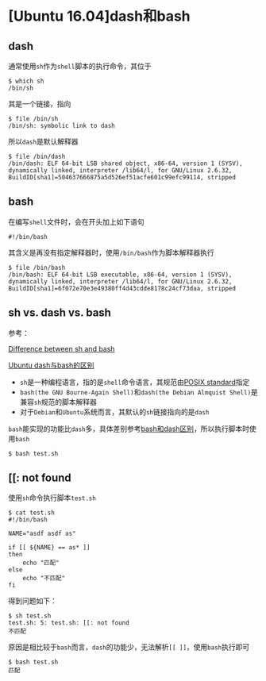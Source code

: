 
# [Ubuntu 16.04]dash和bash

## dash

通常使用`sh`作为`shell`脚本的执行命令，其位于

```
$ which sh
/bin/sh
```

其是一个链接，指向

```
$ file /bin/sh
/bin/sh: symbolic link to dash
```

所以`dash`是默认解释器

```
$ file /bin/dash
/bin/dash: ELF 64-bit LSB shared object, x86-64, version 1 (SYSV), dynamically linked, interpreter /lib64/l, for GNU/Linux 2.6.32, BuildID[sha1]=504637666875a5d526ef51acfe601c99efc99114, stripped
```

## bash

在编写`shell`文件时，会在开头加上如下语句

```
#!/bin/bash
```

其含义是再没有指定解释器时，使用`/bin/bash`作为脚本解释器执行

```
$ file /bin/bash
/bin/bash: ELF 64-bit LSB executable, x86-64, version 1 (SYSV), dynamically linked, interpreter /lib64/l, for GNU/Linux 2.6.32, BuildID[sha1]=6f072e70e3e49380ff4d43cdde8178c24cf73daa, stripped
```

## sh vs. dash vs. bash

参考：

[Difference between sh and bash](https://stackoverflow.com/questions/5725296/difference-between-sh-and-bash)

[Ubuntu dash与bash的区别](https://blog.csdn.net/hansel/article/details/9817129)

* `sh`是一种编程语言，指的是`shell`命令语言，其规范由[POSIX standard](https://pubs.opengroup.org/onlinepubs/009695399/utilities/xcu_chap02.html)指定
* `bash(the GNU Bourne-Again Shell)`和`dash(the Debian Almquist Shell)`是兼容`sh`规范的脚本解释器
* 对于`Debian`和`Ubuntu`系统而言，其默认的`sh`链接指向的是`dash`

`bash`能实现的功能比`dash`多，具体差别参考[bash和dash区别](https://blog.csdn.net/happycxz/article/details/78543187)，所以执行脚本时使用`bash`

```
$ bash test.sh
```

## [[: not found

使用`sh`命令执行脚本`test.sh`

```
$ cat test.sh 
#!/bin/bash

NAME="asdf asdf as"

if [[ ${NAME} == as* ]]
then
	echo "匹配"
else
	echo "不匹配"
fi
```

得到问题如下：

```
$ sh test.sh 
test.sh: 5: test.sh: [[: not found
不匹配
```

原因是相比较于`bash`而言，`dash`的功能少，无法解析`[[ ]]`，使用`bash`执行即可

```
$ bash test.sh 
匹配
```